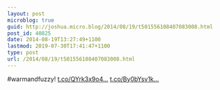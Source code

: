 ```yaml
---
layout: post
microblog: true
guid: http://joshua.micro.blog/2014/08/19/t501556108407083008.html
post_id: 40825
date: 2014-08-19T13:27:49+1100
lastmod: 2019-07-30T17:41:47+1100
type: post
url: /2014/08/19/t501556108407083008.html
---
```

#warmandfuzzy! [t.co/QYrk3x9o4...](http://t.co/QYrk3x9o4y) [t.co/By0bYsv1k...](http://t.co/By0bYsv1kk)
